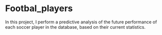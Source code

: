 # Footbal_players
In this project, I perform a predictive analysis of the future performance of each soccer player in the database, based on their current statistics.
